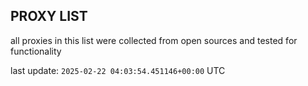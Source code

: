 ## PROXY LIST

all proxies in this list were collected from open sources and tested for functionality

last update: `2025-02-22 04:03:54.451146+00:00` UTC